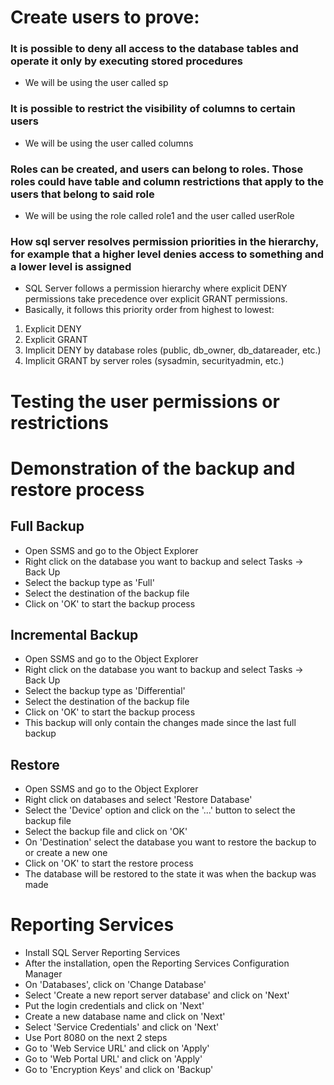 # Create users to prove:
###  It is possible to deny all access to the database tables and operate it only by executing stored procedures
- We will be using the user called sp

### It is possible to restrict the visibility of columns to certain users
- We will be using the user called columns

### Roles can be created, and users can belong to roles. Those roles could have table and column restrictions that apply to the users that belong to said role
- We will be using the role called role1 and the user called userRole

### How sql server resolves permission priorities in the hierarchy, for example that a higher level denies access to something and a lower level is assigned
- SQL Server follows a permission hierarchy where explicit DENY permissions take precedence over explicit GRANT permissions. 
- Basically, it follows this priority order from highest to lowest:
1. Explicit DENY
2. Explicit GRANT
3. Implicit DENY by database roles (public, db_owner, db_datareader, etc.)
4. Implicit GRANT by server roles (sysadmin, securityadmin, etc.)

# Testing the user permissions or restrictions
# Demonstration of the backup and restore process
## Full Backup
- Open SSMS and go to the Object Explorer
- Right click on the database you want to backup and select Tasks -> Back Up
- Select the backup type as 'Full'
- Select the destination of the backup file
- Click on 'OK' to start the backup process

## Incremental Backup
- Open SSMS and go to the Object Explorer
- Right click on the database you want to backup and select Tasks -> Back Up
- Select the backup type as 'Differential'
- Select the destination of the backup file
- Click on 'OK' to start the backup process
- This backup will only contain the changes made since the last full backup

## Restore
- Open SSMS and go to the Object Explorer
- Right click on databases and select 'Restore Database'
- Select the 'Device' option and click on the '...' button to select the backup file
- Select the backup file and click on 'OK'
- On 'Destination' select the database you want to restore the backup to or create a new one
- Click on 'OK' to start the restore process
- The database will be restored to the state it was when the backup was made

# Reporting Services
- Install SQL Server Reporting Services
- After the installation, open the Reporting Services Configuration Manager
- On 'Databases', click on 'Change Database'
- Select 'Create a new report server database' and click on 'Next'
- Put the login credentials and click on 'Next'
- Create a new database name and click on 'Next'
- Select 'Service Credentials' and click on 'Next'
- Use Port 8080 on the next 2 steps
- Go to 'Web Service URL' and click on 'Apply'
- Go to 'Web Portal URL' and click on 'Apply'
- Go to 'Encryption Keys' and click on 'Backup'

<!-- Leo's Link http://leoc:8080/Reports/browse -->

<!-- For the report use '2023-05-25' and '1'-->